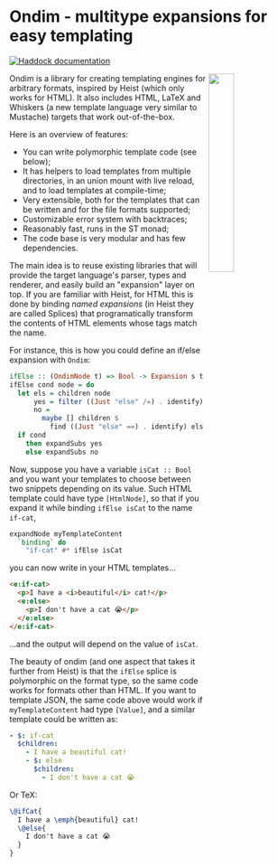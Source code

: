# Ondim - multitype expansions for easy templating

[![Haddock documentation](https://img.shields.io/badge/Haddock-documentation-4b416a?logo=Haskell&labelColor=5D4F85&link=https%3A%2F%2Fondim.lua.blog.br%2F)](https://ondim.lua.blog.br/)

<img src="https://upload.wikimedia.org/wikipedia/commons/0/0d/An_alphabet_of_celebrities_-_U.jpg" align="right" width="30%">

Ondim is a library for creating templating engines for arbitrary
formats, inspired by Heist (which only works for HTML). It also includes
HTML, LaTeX and Whiskers (a new template language very similar to
Mustache) targets that work out-of-the-box.

Here is an overview of features:

- You can write polymorphic template code (see below);
- It has helpers to load templates from multiple directories, in an
  union mount with live reload, and to load templates at compile-time;
- Very extensible, both for the templates that can be written and for
  the file formats supported;
- Customizable error system with backtraces;
- Reasonably fast, runs in the ST monad;
- The code base is very modular and has few dependencies.

The main idea is to reuse existing libraries that will provide the
target language's parser, types and renderer, and easily build an
"expansion" layer on top. If you are familiar with Heist, for HTML this
is done by binding *named expansions* (in Heist they are called Splices)
that programatically transform the contents of HTML elements whose tags
match the name.

For instance, this is how you could define an if/else expansion with
`Ondim`:

``` haskell
ifElse :: (OndimNode t) => Bool -> Expansion s t
ifElse cond node = do
  let els = children node
      yes = filter ((Just "else" /=) . identify) els
      no =
        maybe [] children $
          find ((Just "else" ==) . identify) els
  if cond
    then expandSubs yes
    else expandSubs no
```

Now, suppose you have a variable `isCat :: Bool` and you want your
templates to choose between two snippets depending on its value. Such
HTML template could have type `[HtmlNode]`, so that if you expand it
while binding `ifElse isCat` to the name `if-cat`,

``` haskell
expandNode myTemplateContent
  `binding` do
    "if-cat" #* ifElse isCat
```

you can now write in your HTML templates…

``` html
<e:if-cat>
  <p>I have a <i>beautiful</i> cat!</p>
  <e:else>
    <p>I don't have a cat 😭</p>
  </e:else>
</e:if-cat>
```

…and the output will depend on the value of `isCat`.

The beauty of ondim (and one aspect that takes it further from Heist) is
that the `ifElse` splice is polymorphic on the format type, so the same
code works for formats other than HTML. If you want to template JSON,
the same code above would work if `myTemplateContent` had type
`[Value]`, and a similar template could be written as:

``` yaml
- $: if-cat
  $children:
    - I have a beautiful cat!
    - $: else
      $children:
        - I don't have a cat 😭
```

Or TeX:

``` latex
\@ifCat{
  I have a \emph{beautiful} cat!
  \@else{
    I don't have a cat 😭
  }
}
```
